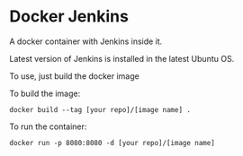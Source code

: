# Docker Jenkins

A docker container with Jenkins inside it.

Latest version of Jenkins is installed in the latest Ubuntu OS.

To use, just build the docker image

To build the image:
```
docker build --tag [your repo]/[image name] .
```

To run the container:
```
docker run -p 8080:8080 -d [your repo]/[image name]
```


